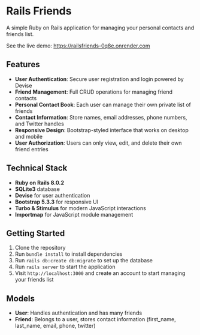 # Rails Friends

A simple Ruby on Rails application for managing your personal contacts and friends list.

See the live demo: https://railsfriends-0q8e.onrender.com

## Features

- **User Authentication**: Secure user registration and login powered by Devise
- **Friend Management**: Full CRUD operations for managing friend contacts
- **Personal Contact Book**: Each user can manage their own private list of friends
- **Contact Information**: Store names, email addresses, phone numbers, and Twitter handles
- **Responsive Design**: Bootstrap-styled interface that works on desktop and mobile
- **User Authorization**: Users can only view, edit, and delete their own friend entries

## Technical Stack

- **Ruby on Rails 8.0.2**
- **SQLite3** database
- **Devise** for user authentication
- **Bootstrap 5.3.3** for responsive UI
- **Turbo & Stimulus** for modern JavaScript interactions
- **Importmap** for JavaScript module management

## Getting Started

1. Clone the repository
2. Run `bundle install` to install dependencies
3. Run `rails db:create db:migrate` to set up the database
4. Run `rails server` to start the application
5. Visit `http://localhost:3000` and create an account to start managing your friends list

## Models

- **User**: Handles authentication and has many friends
- **Friend**: Belongs to a user, stores contact information (first_name, last_name, email, phone, twitter)
